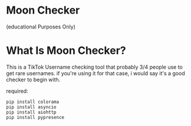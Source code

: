 # Moon Checker
(educational Purposes Only)

# What Is Moon Checker?

This is a TikTok Username checking tool that probably 3/4 people use to get rare usernames. 
if you're using it for that case, i would say it's a good checker to begin with.


required:
```
pip install colorama
pip install asyncio
pip install aiohttp
pip install pypresence


